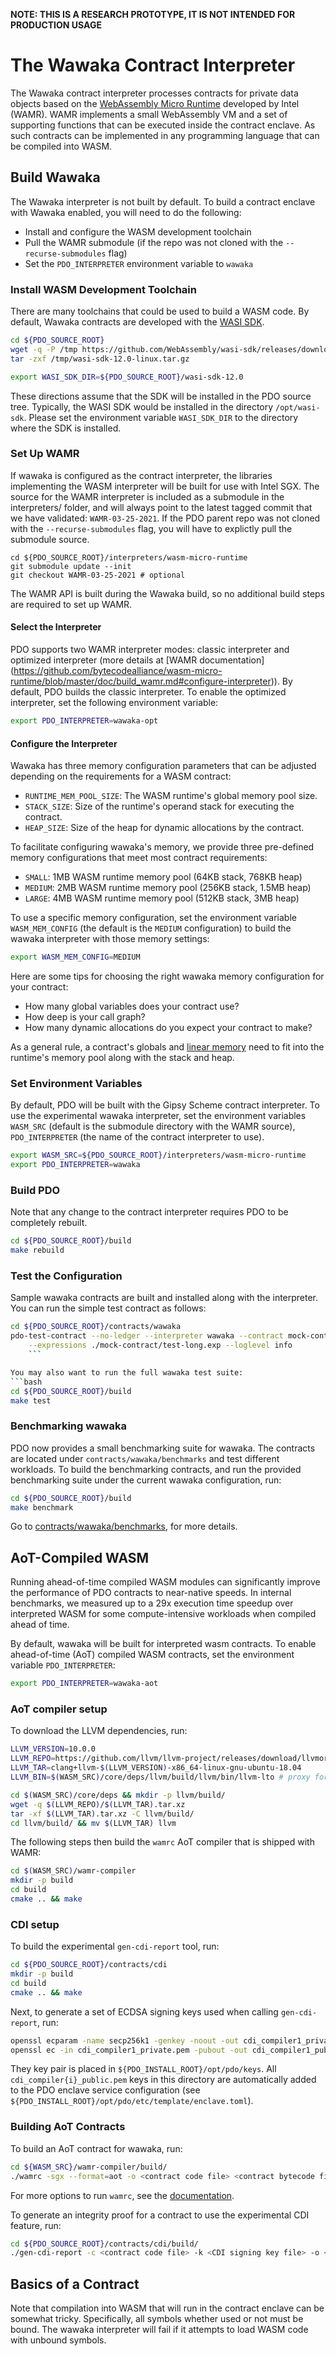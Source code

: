 <!--- -*- mode: markdown; fill-column: 100 -*- --->
<!---
Licensed under Creative Commons Attribution 4.0 International License
https://creativecommons.org/licenses/by/4.0/
--->

**NOTE: THIS IS A RESEARCH PROTOTYPE, IT IS NOT INTENDED FOR PRODUCTION USAGE**

# The Wawaka Contract Interpreter #

The Wawaka contract interpreter processes contracts for private data
objects based on the
[WebAssembly Micro Runtime](https://github.com/intel/wasm-micro-runtime)
developed by Intel (WAMR). WAMR implements a small WebAssembly VM and a
set of supporting functions that can be executed inside the contract
enclave. As such contracts can be implemented in any programming
language that can be compiled into WASM.

## Build Wawaka ##

The Wawaka interpreter is not built by default. To build a contract
enclave with Wawaka enabled, you will need to do the following:

  * Install and configure the WASM development toolchain
  * Pull the WAMR submodule (if the repo was not cloned with the `--recurse-submodules` flag)
  * Set the `PDO_INTERPRETER` environment variable to `wawaka`

### Install WASM Development Toolchain ###

There are many toolchains that could be used to build a WASM code. By default, Wawaka contracts are
developed with the [WASI SDK](https://github.com/WebAssembly/wasi-sdk).

```bash
cd ${PDO_SOURCE_ROOT}
wget -q -P /tmp https://github.com/WebAssembly/wasi-sdk/releases/download/wasi-sdk-12/wasi-sdk-12.0-linux.tar.gz
tar -zxf /tmp/wasi-sdk-12.0-linux.tar.gz

export WASI_SDK_DIR=${PDO_SOURCE_ROOT}/wasi-sdk-12.0
```

These directions assume that the SDK will be installed in the PDO source tree. Typically, the WASI
SDK would be installed in the directory `/opt/wasi-sdk`. Please set the environment variable
`WASI_SDK_DIR` to the directory where the SDK is installed.

### Set Up WAMR ###

If wawaka is configured as the contract interpreter, the libraries implementing the WASM interpreter
will be built for use with Intel SGX. The source for the WAMR interpreter is
included as a submodule in the interpreters/ folder, and will
always point to the latest tagged commit that we have validated: `WAMR-03-25-2021`.
If the PDO parent repo was not cloned with the `--recurse-submodules` flag,
you will have to explictly pull the submodule source.

```
cd ${PDO_SOURCE_ROOT}/interpreters/wasm-micro-runtime
git submodule update --init
git checkout WAMR-03-25-2021 # optional
```

The WAMR API is built during the Wawaka build, so no additional
build steps are required to set up WAMR.

#### Select the Interpreter ####

PDO supports two WAMR interpreter modes: classic interpreter and optimized interpreter
(more details at [WAMR documentation]
(https://github.com/bytecodealliance/wasm-micro-runtime/blob/master/doc/build_wamr.md#configure-interpreter)).
By default, PDO builds the classic interpreter. To enable the optimized interpreter, set the
following environment variable:

```bash
export PDO_INTERPRETER=wawaka-opt
```

#### Configure the Interpreter ####

Wawaka has three memory configuration parameters that can
be adjusted depending on the requirements for a WASM contract:
- `RUNTIME_MEM_POOL_SIZE`: The WASM runtime's global memory pool size.
- `STACK_SIZE`: Size of the runtime's operand stack for executing the contract.
- `HEAP_SIZE`: Size of the heap for dynamic allocations by the contract.

To facilitate configuring wawaka's memory, we provide
three pre-defined memory configurations that meet most
contract requirements:
- `SMALL`: 1MB WASM runtime memory pool (64KB stack, 768KB heap)
- `MEDIUM`: 2MB WASM runtime memory pool (256KB stack, 1.5MB heap)
- `LARGE`: 4MB WASM runtime memory pool (512KB stack, 3MB heap)

To use a specific memory configuration, set
the environment variable `WASM_MEM_CONFIG` (the default is the `MEDIUM`
configuration) to build the wawaka interpreter with those memory
settings:

```bash
export WASM_MEM_CONFIG=MEDIUM
```

Here are some tips for choosing the right wawaka memory configuration
for your contract:
- How many global variables does your contract use?
- How deep is your call graph?
- How many dynamic allocations do you expect your contract to make?

As a general rule, a contract's globals and
[linear memory](https://webassembly.org/docs/semantics/#linear-memory)
need to fit into the runtime's memory pool along with
the stack and heap.

### Set Environment Variables ###

By default, PDO will be built with the Gipsy Scheme contract interpreter. To use the experimental
wawaka interpreter, set the environment variables `WASM_SRC` (default is the submodule directory
with the WAMR source), `PDO_INTERPRETER` (the name of the contract interpreter to use).

```bash
export WASM_SRC=${PDO_SOURCE_ROOT}/interpreters/wasm-micro-runtime
export PDO_INTERPRETER=wawaka
```

### Build PDO ###

Note that any change to the contract interpreter requires PDO to be completely rebuilt.

```bash
cd ${PDO_SOURCE_ROOT}/build
make rebuild
```

### Test the Configuration ###

Sample wawaka contracts are built and installed along with the
interpreter. You can run the simple test contract as follows:

```bash
cd ${PDO_SOURCE_ROOT}/contracts/wawaka
pdo-test-contract --no-ledger --interpreter wawaka --contract mock-contract \
    --expressions ./mock-contract/test-long.exp --loglevel info
    ```

You may also want to run the full wawaka test suite:
```bash
cd ${PDO_SOURCE_ROOT}/build
make test
```

### Benchmarking wawaka

PDO now provides a small benchmarking suite for wawaka. The contracts
are located under `contracts/wawaka/benchmarks` and test different
workloads. To build the benchmarking contracts, and run the provided
benchmarking suite under the current wawaka configuration, run:

```bash
cd ${PDO_SOURCE_ROOT}/build
make benchmark
```

Go to [contracts/wawaka/benchmarks](../../../contracts/wawaka/benchmarks/README.md), for more details.

## AoT-Compiled WASM

Running ahead-of-time compiled WASM modules
can significantly improve the performance of PDO contracts
to near-native speeds. In internal benchmarks, we measured
up to a 29x execution time speedup over interpreted WASM
for some compute-intensive workloads when compiled ahead of
time.

By default, wawaka will be built for interpreted wasm contracts.
To enable ahead-of-time (AoT) compiled WASM contracts, set the
environment variable `PDO_INTERPRETER`:

```bash
export PDO_INTERPRETER=wawaka-aot
```

### AoT compiler setup

To download the LLVM dependencies, run:

```bash
LLVM_VERSION=10.0.0
LLVM_REPO=https://github.com/llvm/llvm-project/releases/download/llvmorg-$(LLVM_VERSION)
LLVM_TAR=clang+llvm-$(LLVM_VERSION)-x86_64-linux-gnu-ubuntu-18.04
LLVM_BIN=$(WASM_SRC)/core/deps/llvm/build/llvm/bin/llvm-lto # proxy for llvm dependency

cd $(WASM_SRC)/core/deps && mkdir -p llvm/build/
wget -q $(LLVM_REPO)/$(LLVM_TAR).tar.xz
tar -xf $(LLVM_TAR).tar.xz -C llvm/build/
cd llvm/build/ && mv $(LLVM_TAR) llvm
```

The following steps then build the `wamrc` AoT compiler that
is shipped with WAMR:

```bash
cd $(WASM_SRC)/wamr-compiler
mkdir -p build
cd build
cmake .. && make
```

### CDI setup

To build the experimental `gen-cdi-report` tool, run:

```bash
cd ${PDO_SOURCE_ROOT}/contracts/cdi
mkdir -p build
cd build
cmake .. && make
```

Next, to generate a set of ECDSA signing keys used when calling
`gen-cdi-report`, run:

```bash
openssl ecparam -name secp256k1 -genkey -noout -out cdi_compiler1_private.pem
openssl ec -in cdi_compiler1_private.pem -pubout -out cdi_compiler1_public.pem
```
They key pair is placed in `${PDO_INSTALL_ROOT}/opt/pdo/keys`.
All `cdi_compiler{i}_public.pem` keys in this directory are
automatically added to the PDO enclave service configuration
(see `${PDO_INSTALL_ROOT}/opt/pdo/etc/template/enclave.toml`).

### Building AoT Contracts

To build an AoT contract for wawaka, run:

```bash
cd ${WASM_SRC}/wamr-compiler/build/
./wamrc -sgx --format=aot -o <contract code file> <contract bytecode file>
```

For more options to run `wamrc`, see the
[documentation](https://github.com/bytecodealliance/wasm-micro-runtime/blob/main/doc/build_wasm_app.md#compile-wasm-to-aot-module).

To generate an integrity proof for a contract to use
the experimental CDI feature, run:

```bash
cd ${PDO_SOURCE_ROOT}/contracts/cdi/build/
./gen-cdi-report -c <contract code file> -k <CDI signing key file> -o <CDI report file>
```

## Basics of a Contract ##

Note that compilation into WASM that will run in the contract enclave can be somewhat tricky. Specifically, all symbols whether used or not must be bound. The wawaka interpreter will fail if it attempts to load WASM code with unbound symbols.

